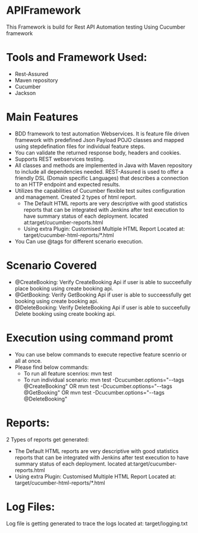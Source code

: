 # APIFramework
This Framework is build for Rest API Automation testing Using Cucumber framework

# Tools and Framework Used:

- Rest-Assured
- Maven repository
- Cucumber
- Jackson

# Main Features

- BDD framework to test automation Webservices. It is feature file driven framework with predefined Json Payload POJO classes and mapped using stepdefination files for individual feature steps.
- You can validate the returned response body, headers and cookies.
- Supports REST webservices testing.
- All classes and methods are implemented in Java with Maven repository to include all dependencies needed. REST-Assured is used to offer a friendly DSL (Domain specific Languages) that describes a connection to an HTTP endpoint and expected results.
- Utilizes the capabilities of Cucumber flexible test suites configuration and management. Created 2 types of html report.
  - The Default HTML reports are very descriptive with good statistics reports that can be integrated with Jenkins after test execution to have summary status of each deployment. located at:target/cucumber-reports.html
  - Using extra Plugin: Customised Multiple HTML Report Located at: target/cucumber-html-reports/*.html
- You Can use @tags for different scenario execution.

# Scenario Covered
- @CreateBooking: Verify CreateBooking Api if user is able to succeefully place booking using create booking api.
- @GetBooking: Verify GetBooking Api if user is able to succeessfully get booking using create booking api.
- @DeleteBooking: Verify DeleteBooking Api if user is able to succeefully Delete booking using create booking api.

# Execution using command promt
- You can use below commands to execute repective feature scenrio or all at once.
- Please find below commands:
   - To run all feature scenrios: mvn test 
   - To run individual scenario: mvn test -Dcucumber.options="--tags @CreateBooking" OR mvn test -Dcucumber.options="--tags @GetBooking" OR mvn test -Dcucumber.options="--tags @DeleteBooking"

# Reports:
2 Types of reports get generated:
- The Default HTML reports are very descriptive with good statistics reports that can be integrated with Jenkins after test execution to have summary status of each deployment. located at:target/cucumber-reports.html
- Using extra Plugin: Customised Multiple HTML Report Located at: target/cucumber-html-reports/*.html

# Log Files:
Log file is getting generated to trace the logs located at: target/logging.txt
  



